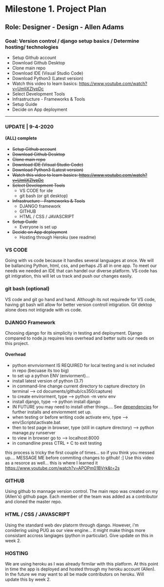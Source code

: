 # Milestone 1. Project Plan

## Role: Designer - Design - Allen Adams

### Goal: Version control / django setup basics / Determine hosting/ technologies

* Setup Github account
* Download Github Desktop
* Clone main repo
* Download IDE (Visual Studio Code) 
* Download Python3 (Latest version)
* Watch this video to learn basics: https://www.youtube.com/watch?v=UmljXZIypDc
* Select Development Tools
* Infrastructure - Frameworks & Tools
* Setup Guide
* Decide on App deployment

---
### UPDATE | 9-4-2020

#### (ALL) complete
* ~~Setup Github account~~
* ~~Download Github Desktop~~
* ~~Clone main repo~~
* ~~Download IDE (Visual Studio Code)~~
* ~~Download Python3 (Latest version)~~
* ~~Watch this video to learn basics: https://www.youtube.com/watch?v=UmljXZIypDc~~
* ~~Select Development Tools~~
  * VS CODE for ide
  * git bash (or git desktop)
* ~~Infrastructure - Frameworks & Tools~~
  * DJANGO framework
  * GITHUB
  * HTML / CSS / JAVASCRIPT
* ~~Setup Guide~~
  * Everyone is set up
* ~~Decide on App deployment~~
  * Hosting through Heroku (see readme)
  
### VS CODE
Going with vs code because it handles several languages at once. We will be ballancing Python, html, css, and perhaps JS all in one app. To meet our needs we needed an IDE that can handel our diverse platform. VS code has git intigration, this will let us track and push our changes easily.

### git bash (optional)
VS code and git go hand and hand. Although its not requirede for VS code, having git bash will allow for better version controll intigration. Git dektop alone does not intigrade with vs code. 

### DJANGO Framework
Choosing django for its simplicity in testing and deployment. Django compared to node.js requires less overhead and better suits our needs on this project.

#### Overhead
* python envnviorment IS REQUIRED for local testing and is not included in repo (becuase its too big)
* to set up a python ENV (enviorment)...
 * install latest version of python (3.7)
 * in command-line change current directory to capture directory (in terminal --> cd documents/github/cs350/capture)
 * to create envirorment, type --> python -m venv env
 * install django, type --> python install django 
 * IN FUTURE you may need to install other things.... See [dependencies](https://github.com/Adam1400/cs350/blob/master/capture/requirements.txt) for further installs and enviornment set up.
 * when testing or before writing code activate env, type --> env\Scripts\activate.bat
 * then to test page in browser, type (still in capture directory) --> python manage.py runserver
 * to view in browser go to --> localhost:8000 
 * in comandline press CTRL + C to exit testing 
 
this process is tricky the first couple of times... so if you think you messed up.... MESSAGE ME before commiting changes to github! :]
Use this video as a resorce as well... this is where I learned it https://www.youtube.com/watch?v=APOPm01BVrk&t=2s
 

### GITHUB
Using github to mannage version control. The main repo was created on my (Allen's) github page. Each member of the team was added as a contributor and cloned the master repo.

### HTML / CSS / JAVASCRIPT
Using the standard web dev platorm through django. However, i'm conidering using PUG as our view engine... it might make things more consistant accross langiages (python in particular). Give update on this in week 2.

### HOSTING
We are using heroku as I was already firmilar with this platform. At this point in time the app is deployed and hosted through my heroku account (Allen). In the future we may want to all be made contributors on heroku. Will update this by week 2. 


